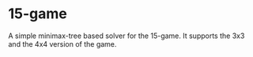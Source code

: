 # 15-game
A simple minimax-tree based solver for the 15-game. It supports the 3x3 and the 4x4 version of the game.  
